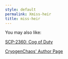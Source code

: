```yaml
---
style: default
permalink: Xmiss-heir
title: miss-heir
---
```

You may also like:

[SCP-2360: Cog of Duty](http://scp-wiki.net/scp-2360)

[CryogenChaos' Author Page](http://scp-wiki.net/cryogenchaos-author-page)
